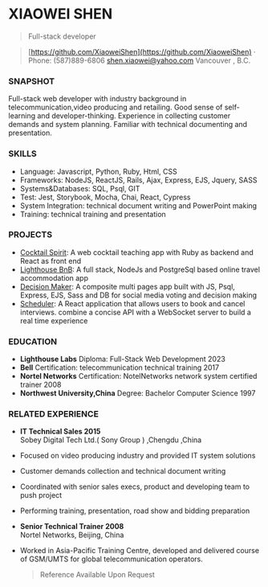 ﻿# XIAOWEI SHEN  

>Full-stack developer

>[https://github.com/XiaoweiShen](https://github.com/XiaoweiShen)      · Phone: (587)889-6806       <shen.xiaowei@yahoo.com>     Vancouver , B.C.  

### SNAPSHOT

Full-stack web developer with industry background in telecommunication,video producing and retailing. Good sense of self-learning and developer-thinking. Experience in collecting customer demands and system planning. Familiar with technical documenting and presentation. 

### SKILLS

- Language: Javascript, Python, Ruby, Html, CSS
- Frameworks: NodeJS, ReactJS, Rails, Ajax, Express, EJS, Jquery, SASS
- Systems&Databases: SQL, Psql, GIT
- Test: Jest, Storybook, Mocha, Chai, React, Cypress
- System Integration: technical document writing and PowerPoint making 
- Training: technical training and presentation 

### PROJECTS

- [Cocktail Spirit](https://github.com/XiaoweiShen/Cocktail_spirite): A web cocktail teaching app with Ruby as backend and React as front end
- [Lighthouse BnB](https://github.com/XiaoweiShen/LightBnB): A full stack, NodeJs and PostgreSql based online travel accommodation app
- [Decision Maker](https://github.com/XiaoweiShen/descision-maker): A composite multi pages app built with JS, Psql, Express, EJS, Sass and DB for social media voting and decision making
- [Scheduler](https://github.com/XiaoweiShen/scheduler): A React application that allows users to book and cancel interviews. combine a concise API with a WebSocket server to build a real time experience

### EDUCATION

- **Lighthouse Labs**   Diploma: Full-Stack Web Development                                              2023
- **Bell**  Certification: telecommunication technical training                                          2017
- **Nortel Networks** Certification: NotelNetworks network system certified trainer                      2008
- **Northwest University,China** Degree: Bachelor Computer Science                                       1997

### RELATED EXPERIENCE

- **IT Technical Sales                                                                                    2015**                
  Sobey Digital Tech Ltd.( Sony Group ) ,Chengdu ,China

- Focused on video producing industry and provided IT system solutions
- Customer demands collection and technical document writing
- Coordinated with senior sales execs, product and developing team to push project 
- Performing training, presentation, road show and bidding preparation

- **Senior Technical Trainer                                                                              2008**                                              
  Nortel Networks, Beijing, China								      

- Worked in Asia-Pacific Training Centre, developed and delivered course of GSM/UMTS for global telecommunication operators. 
  >Reference Available Upon Request


